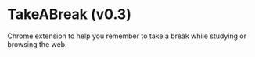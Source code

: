 # TakeABreak (v0.3)
Chrome extension to help you remember to take a break while studying or browsing the web.
